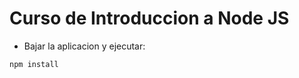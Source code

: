 Curso de Introduccion a Node JS
===============================
- Bajar la aplicacion y ejecutar: 

```
npm install 
```

